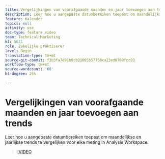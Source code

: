 ```yaml
---
title: Vergelijkingen van voorafgaande maanden en jaar toevoegen aan trends
description: Leer hoe u aangepaste datumbereiken toepast om maandelijkse en jaarlijkse trends te vergelijken voor elke meting in Analysis Workspace.
feature: Kalender
topics: null
activity: use
doc-type: feature video
team: Technical Marketing
kt: 5031
role: Zakelijke praktiserer
level: Begin
translation-type: tm+mt
source-git-commit: f3b3fa7d91b0cb21005b57768ca23ed6700fcc03
workflow-type: tm+mt
source-wordcount: '60'
ht-degree: 26%

---
```



# Vergelijkingen van voorafgaande maanden en jaar toevoegen aan trends

Leer hoe u aangepaste datumbereiken toepast om maandelijkse en jaarlijkse trends te vergelijken voor elke meting in Analysis Workspace.

>[!VIDEO](https://video.tv.adobe.com/v/33772/?quality=12)
